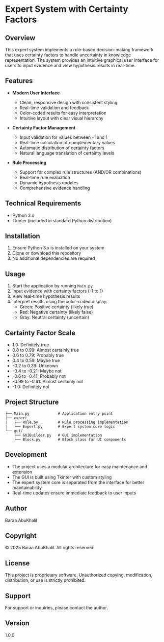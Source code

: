 # Expert System with Certainty Factors

## Overview
This expert system implements a rule-based decision-making framework that uses certainty factors to handle uncertainty in knowledge representation. The system provides an intuitive graphical user interface for users to input evidence and view hypothesis results in real-time.

## Features
- **Modern User Interface**
  - Clean, responsive design with consistent styling
  - Real-time validation and feedback
  - Color-coded results for easy interpretation
  - Intuitive layout with clear visual hierarchy

- **Certainty Factor Management**
  - Input validation for values between -1 and 1
  - Real-time calculation of complementary values
  - Automatic distribution of certainty factors
  - Natural language translation of certainty levels

- **Rule Processing**
  - Support for complex rule structures (AND/OR combinations)
  - Real-time rule evaluation
  - Dynamic hypothesis updates
  - Comprehensive evidence handling

## Technical Requirements
- Python 3.x
- Tkinter (included in standard Python distribution)

## Installation
1. Ensure Python 3.x is installed on your system
2. Clone or download this repository
3. No additional dependencies are required

## Usage
1. Start the application by running `Main.py`
2. Input evidence with certainty factors (-1 to 1)
3. View real-time hypothesis results
4. Interpret results using the color-coded display:
   - Green: Positive certainty (likely true)
   - Red: Negative certainty (likely false)
   - Gray: Neutral certainty (uncertain)

## Certainty Factor Scale
- 1.0: Definitely true
- 0.8 to 0.99: Almost certainly true
- 0.6 to 0.79: Probably true
- 0.4 to 0.59: Maybe true
- -0.2 to 0.39: Unknown
- -0.4 to -0.21: Maybe not
- -0.6 to -0.41: Probably not
- -0.99 to -0.61: Almost certainly not
- -1.0: Definitely not

## Project Structure
```
├── Main.py             # Application entry point
├── expert
|   ├── Rule.py         # Rule processing implementation
|   └── Expert.py       # Expert system core logic
└── gui/
    ├── GUIBuilder.py   # GUI implementation
    └── Block.py        # Block class for UI components
```

## Development
- The project uses a modular architecture for easy maintenance and extension
- The GUI is built using Tkinter with custom styling
- The expert system core is separated from the interface for better maintainability
- Real-time updates ensure immediate feedback to user inputs

## Author
Baraa AbuKhalil

## Copyright
© 2025 Baraa AbuKhalil. All rights reserved.

## License
This project is proprietary software. Unauthorized copying, modification, distribution, or use is strictly prohibited.

## Support
For support or inquiries, please contact the author.

## Version
1.0.0